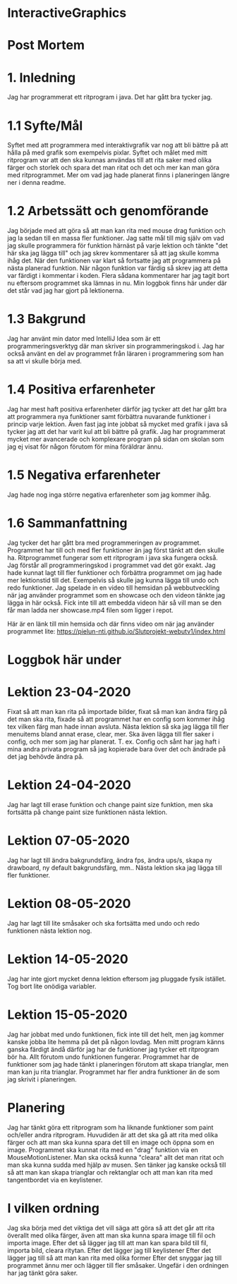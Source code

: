 # InteractiveGraphics

# Post Mortem 

# 1. Inledning
Jag har programmerat ett ritprogram i java. Det har gått bra tycker jag.

# 1.1 Syfte/Mål
Syftet med att programmera med interaktivgrafik var nog att bli bättre på att hålla på med grafik som exempelvis pixlar.
Syftet och målet med mitt ritprogram var att den ska kunnas användas till att rita saker med olika färger och storlek och spara det man ritat och det och mer kan man göra med ritprogrammet. 
Mer om vad jag hade planerat finns i planeringen längre ner i denna readme.

# 1.2 Arbetssätt och genomförande
Jag började med att göra så att man kan rita med mouse drag funktion och jag la sedan till en massa fler funktioner.
Jag satte mål till mig själv om vad jag skulle programmera för funktion härnäst på varje lektion och tänkte "det här ska jag lägga till" och jag skrev kommentarer så att jag skulle komma ihåg det.
När den funktionen var klart så fortsatte jag att programmera på nästa planerad funktion.
När någon funktion var färdig så skrev jag att detta var färdigt i kommentar i koden.
Flera sådana kommentarer har jag tagit bort nu eftersom programmet ska lämnas in nu.
Min loggbok finns här under där det står vad jag har gjort på lektionerna.

# 1.3 Bakgrund
Jag har använt min dator med IntelliJ Idea som är ett programmeringsverktyg där man skriver sin programmeringskod i.
Jag har också använt en del av programmet från läraren i programmering som han sa att vi skulle börja med.

# 1.4 Positiva erfarenheter
Jag har mest haft positiva erfarenheter därför jag tycker att det har gått bra att programmera nya funktioner samt förbättra nuvarande funktioner i princip varje lektion.
Även fast jag inte jobbat så mycket med grafik i java så tycker jag att det har varit kul att bli bättre på grafik.
Jag har programmerat mycket mer avancerade och komplexare program på sidan om skolan som jag ej visat för någon förutom för mina föräldrar ännu.

# 1.5 Negativa erfarenheter
Jag hade nog inga större negativa erfarenheter som jag kommer ihåg.

# 1.6 Sammanfattning
Jag tycker det har gått bra med programmeringen av programmet.
Programmet har till och med fler funktioner än jag först tänkt att den skulle ha.
Ritprogrammet fungerar som ett ritprogram i java ska fungera också.
Jag förstår all programmeringskod i programmet vad det gör exakt.
Jag hade kunnat lagt till fler funktioner och förbättra programmet om jag hade mer lektionstid till det.
Exempelvis så skulle jag kunna lägga till undo och redo funktioner.
Jag spelade in en video till hemsidan på webbutveckling när jag använder programmet som en showcase och den videon tänkte jag lägga in här också.
Fick inte till att embedda videon här så vill man se den får man ladda ner showcase.mp4 filen som ligger i repot.

Här är en länk till min hemsida och där finns video om när jag använder programmet lite: https://pielun-nti.github.io/Slutprojekt-webutv1/index.html

# Loggbok här under

# Lektion 23-04-2020
Fixat så att man kan rita på importade bilder, 
fixat så man kan ändra färg på det man ska rita, 
fixade så att programmet har en config som kommer ihåg tex vilken färg man hade innan avsluta.
Nästa lektion så ska jag lägga till fler menuitems bland annat erase, clear, mer. 
Ska även lägga till fler saker i config, och mer som jag har planerat.
T. ex. Config och sånt har jag haft i mina andra privata program så jag kopierade bara över det
och ändrade på det jag behövde ändra på.

# Lektion 24-04-2020
Jag har lagt till erase funktion och change paint size funktion, 
men ska fortsätta på change paint size funktionen nästa lektion. 

# Lektion 07-05-2020
Jag har lagt till ändra bakgrundsfärg, ändra fps, ändra ups/s, skapa ny drawboard, ny default bakgrundsfärg, mm..
Nästa lektion ska jag lägga till fler funktioner.

# Lektion 08-05-2020
Jag har lagt till lite småsaker och ska fortsätta med undo och redo funktionen nästa lektion nog.

# Lektion 14-05-2020
Jag har inte gjort mycket denna lektion eftersom jag pluggade fysik istället. Tog bort lite onödiga variabler.

# Lektion 15-05-2020
Jag har jobbat med undo funktionen, fick inte till det helt, men jag kommer kanske jobba lite hemma på det på någon lovdag.
Men mitt program känns ganska färdigt ändå därför jag har de funktioner jag tycker ett ritprogram bör ha. Allt förutom undo funktionen fungerar.
Programmet har de funktioner som jag hade tänkt i planeringen förutom att skapa trianglar, men man kan ju rita trianglar. Programmet har fler andra funktioner än de som jag skrivit i planeringen.

# Planering
Jag har tänkt göra ett ritprogram som ha liknande funktioner som paint och/eller andra ritprogram. 
Huvudiden är att det ska gå att rita med olika färger och att man ska kunna spara det till en image och öppna som en image. 
Programmet ska kunnat rita med en "drag" funktion via en MouseMotionListener. 
Man ska också kunna "cleara" allt det man ritat och man ska kunna sudda med hjälp av musen. 
Sen tänker jag kanske också till så att man kan skapa trianglar och rektanglar och att man kan rita med tangentbordet via en keylistener. 

# I vilken ordning
Jag ska börja med det viktiga det vill säga att göra så att det går att rita överallt med olika färger, även att man ska kunna spara image till fil och importa image.
Efter det så lägger jag till att man kan spara bild till fil, importa bild, cleara ritytan.
Efter det lägger jag till keylistener
Efter det lägger jag till så att man kan rita med olika former
Efter det snyggar jag till programmet ännu mer och lägger till fler småsaker.
Ungefär i den ordningen har jag tänkt göra saker.